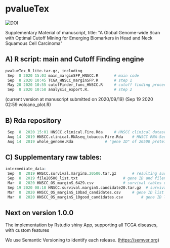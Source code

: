 # pvalueTex
[![DOI](https://zenodo.org/badge/295142503.svg)](https://zenodo.org/badge/latestdoi/295142503)

Supplementary Material of manuscript, title: "A Global Genome-wide Scan with Optimal Cutoff Mining for Emerging Biomarkers in Head and Neck Squamous Cell Carcinoma"

## A) R script: main and Cutoff Finding engine
```R
pvalueTex_R_lite.tar.gz, including
 Sep  8 2020 15:03 main_marginSFP_HNSCC.R		# main code
 Sep  8 2020 10:45 TCGA_HNSCC_marginSFP.R		# step 1
 May 20 2020 10:55 cutofFinder_func_HNSCC.R		# cutoff finding procedure
 Sep  8 2020 10:58 analysis_export.R.			# step 2
```
(current version at manuscript submitted on 2020/09/19)
(Sep 19 2020 02:59 volcano_plot.R)

## B) Rda repository
```R
 Sep  8  2020 15:01 HNSCC.clinical.Fire.Rda		# HNSCC clinical dataset from TCGA
 Aug 14  2019 HNSCC.clinical.RNAseq_tobacco.Fire.Rda	# HNSCC RNA-Seq combining clinical dataset (with tobacco exposure)
 Aug 14  2019 whole_genome.Rda				# "gene ID" of 20500 protein coding genes
```

## C) Supplementary raw tables:
```R
intermediate_data:
 Sep  8  2019 HNSCC.survival.marginS.20500.tar.gz		# resulting survival tables of each gene (.Rda + .xlsx), size 933Mb 
 Sep  8  2019 file20500_list.txt     				# gene ID and filename list of HNSCC.survival.marginS.20500.tar.gz
 Mar  8  2020 HNSCC_OS_marginS_6429.csv   			# survival tables of 6429 genes (uncorrected P-value < 0.05), with FDR correction
 Sep 19 2020 08:18 HNSCC.survival.marginS.candidate20.tar.gz  # survival tables of 20 candidate genes (.xlsx)
 Mar  8  2020 HNSCC_OS_marginS_10bad_candidates.csv		# gene ID list of "bad" candidates
 Mar  8  2020 HNSCC_OS_marginS_10good_candidates.csv		# gene ID list of "good" candidates
```

## Next on version 1.0.0
The implementation by Rstudio shiny App, supporting all TCGA diseases, with custom features

We use Semantic Versioning to identify each release. (https://semver.org)

